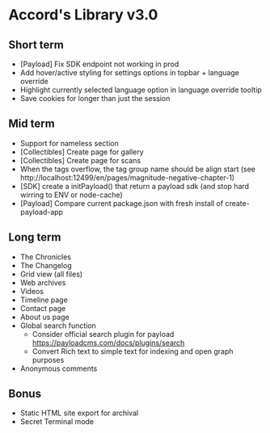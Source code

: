 # Accord's Library v3.0

## Short term

- [Payload] Fix SDK endpoint not working in prod
- Add hover/active styling for settings options in topbar + language override
- Highlight currently selected language option in language override tooltip
- Save cookies for longer than just the session

## Mid term

- Support for nameless section
- [Collectibles] Create page for gallery
- [Collectibles] Create page for scans
- When the tags overflow, the tag group name should be align start (see http://localhost:12499/en/pages/magnitude-negative-chapter-1)
- [SDK] create a initPayload() that return a payload sdk (and stop hard wirring to ENV or node-cache)
- [Payload] Compare current package.json with fresh install of create-payload-app

## Long term

- The Chronicles
- The Changelog
- Grid view (all files)
- Web archives
- Videos
- Timeline page
- Contact page
- About us page
- Global search function
  - Consider official search plugin for payload https://payloadcms.com/docs/plugins/search
  - Convert Rich text to simple text for indexing and open graph purposes
- Anonymous comments

## Bonus

- Static HTML site export for archival
- Secret Terminal mode
